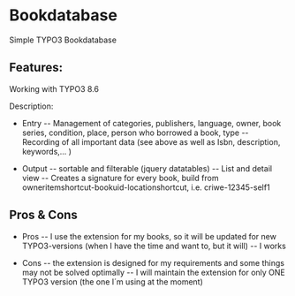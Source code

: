 # Bookdatabase
Simple TYPO3 Bookdatabase

Features:
------------------
Working with TYPO3 8.6

Description:

- Entry
-- Management of categories, publishers, language, owner, book series, condition, place, person who borrowed a book, type
-- Recording of all important data (see above as well as Isbn, description, keywords,... )

- Output 
-- sortable and filterable (jquery datatables)
-- List and detail view
-- Creates a signature for every book, build from owneritemshortcut-bookuid-locationshortcut, i.e. criwe-12345-self1 

Pros & Cons
------------------

- Pros
-- I use the extension for my books, so it will be updated for new TYPO3-versions (when I have the time and want to, but it will)
-- I works 

- Cons
-- the extension is designed for my requirements and some things may not be solved optimally
-- I will maintain the extension for only ONE TYPO3 version (the one I´m using at the moment)
